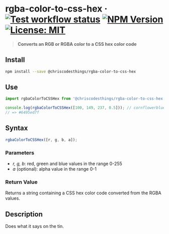 # rgba-color-to-css-hex &middot; [![Test workflow status](https://github.com/ChrisCodesThings/rgba-color-to-css-hex/actions/workflows/test.yml/badge.svg)](../../actions/workflows/test.yml) [![NPM Version](https://img.shields.io/npm/v/@chriscodesthings/rgba-color-to-css-hex)](https://www.npmjs.com/package/@chriscodesthings/rgba-color-to-css-hex) [![License: MIT](https://img.shields.io/badge/License-MIT-blue.svg)](https://opensource.org/licenses/MIT)

> **Converts an RGB or RGBA color to a CSS hex color code**

## Install

```sh
npm install --save @chriscodesthings/rgba-color-to-css-hex
```

## Use

```js
import rgbaColorToCSSHex from '@chriscodesthings/rgba-color-to-css-hex';

console.log(rgbaColorToCSSHex([100, 149, 237, 0.5])); // cornflowerblue with 50% transparency
// => #6495ed7f
```

## Syntax

```js
rgbaColorToCSSHex([r, g, b, a]);
```

### Parameters

- *r, g, b*: red, green and blue values in the range 0-255
- *a* (optional): alpha value in the range 0-1

### Return Value

Returns a string containing a CSS hex color code converted from the RGBA values.

## Description

Does what it says on the tin.